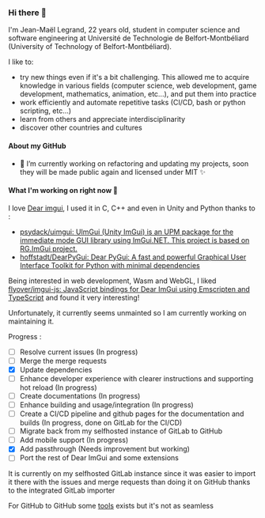 ### Hi there 👋

I'm Jean-Maël Legrand, 22 years old, student in computer science and software engineering at Université de Technologie de Belfort-Montbéliard (University of Technology of Belfort-Montbéliard).

I like to:

- try new things even if it's a bit challenging. This allowed me to acquire knowledge in various fields (computer science, web development, game development, mathematics, animation, etc...), and put them into practice
- work efficiently and automate repetitive tasks (CI/CD, bash or python scripting, etc...)
- learn from others and appreciate interdisciplinarity
- discover other countries and cultures

<!--
**Zefaryo/Zefaryo** is a ✨ _special_ ✨ repository because its `README.md` (this file) appears on your GitHub profile.

Here are some ideas to get you started:

- 🔭 I’m currently working on ...
- 🌱 I’m currently learning ...
- 👯 I’m looking to collaborate on ...
- 🤔 I’m looking for help with ...
- 💬 Ask me about ...
- 📫 How to reach me: ...
- 😄 Pronouns: ...
- ⚡ Fun fact: ...
-->

#### About my GitHub

- 🔭 I’m currently working on refactoring and updating my projects, soon they will be made public again and licensed under MIT ✨

#### What I'm working on **right now** 🎉

I love [Dear imgui](https://github.com/ocornut/imgui), I used it in C, C++ and even in Unity and Python thanks to :

- [psydack/uimgui: UImGui (Unity ImGui) is an UPM package for the immediate mode GUI library using ImGui.NET. This project is based on RG.ImGui project.](https://github.com/psydack/uimgui)
- [hoffstadt/DearPyGui: Dear PyGui: A fast and powerful Graphical User Interface Toolkit for Python with minimal dependencies](https://github.com/hoffstadt/DearPyGui)

Being interested in web development, Wasm and WebGL, I liked [flyover/imgui-js: JavaScript bindings for Dear ImGui using Emscripten and TypeScript](https://github.com/flyover/imgui-js) and found it very interesting!

Unfortunately, it currently seems unmainted so I am currently working on maintaining it.

Progress :

- [ ] Resolve current issues (In progress)
- [ ] Merge the merge requests
- [X] Update dependencies
- [ ] Enhance developer experience with clearer instructions and supporting hot reload (In progress)
- [ ] Create documentations (In progress)
- [ ] Enhance building and usage/integration (In progress)
- [ ] Create a CI/CD pipeline and github pages for the documentation and builds  (In progress, done on GitLab for the CI/CD)
- [ ] Migrate back from my selfhosted instance of GitLab to GitHub
- [ ] Add mobile support (In progress)
- [X] Add passthrough (Needs improvement but working)
- [ ] Port the rest of Dear ImGui and some extensions

It is currently on my selfhosted GitLab instance since it was easier to import it there with the issues and merge requests than doing it on GitHub thanks to the integrated GitLab importer

For GitHub to GitHub some [tools](https://github.com/IQAndreas/github-issues-import) exists but it's not as seamless
